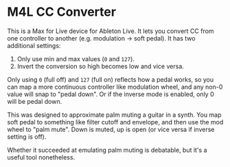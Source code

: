 # M4L CC Converter

This is a Max for Live device for Ableton Live. It lets you convert CC from one controller to another (e.g. modulation -> soft pedal). It has two additional settings:

1. Only use min and max values (`0` and `127`).
2. Invert the conversion so high becomes low and vice versa.

Only using `0` (full off) and `127` (full on) reflects how a pedal works, so you can map a more continuous controller like modulation wheel, and any non-0 value will snap to "pedal down". Or if the inverse mode is enabled, only 0 will be pedal down.

This was designed to approximate palm muting a guitar in a synth. You map soft pedal to something like filter cutoff and envelope, and then use the mod wheel to "palm mute". Down is muted, up is open (or vice versa if inverse setting is off).

Whether it succeeded at emulating palm muting is debatable, but it's a useful tool nonetheless.

